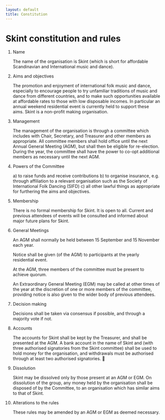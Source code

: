 ```yaml
---
layout: default
title: Constitution
---
```


# Skint constitution and rules

1.  Name

    The name of the organisation is Skint (which is short for affordable Scandinavian and International music and dance).

2.  Aims and objectives

    The promotion and enjoyment of international folk music and dance, especially to encourage people to try unfamiliar traditions of music and dance from different countries, and to make such opportunities available at affordable rates to those with low disposable incomes.  In particular an annual weekend residential event is currently held to support these aims.  Skint is a non-profit making organisation.

3.  Management

    The management of the organisation is through a committee which includes with Chair, Secretary, and Treasurer and other members as appropriate.  All committee members shall hold office until the next Annual General Meeting (AGM), but shall then be eligible for re-election.  During the year, the committee shall have the power to co-opt additional members as necessary until the next AGM.

4. Powers of the Committee

    a) to raise funds and receive contributions
    b) to organise insurance, e.g. through affiliation to a relevant organisation such as the Society of International Folk Dancing (SIFD) 
    c) all other lawful things as appropriate for furthering the aims and objectives.

5. Membership

    There is no formal membership for Skint.  It is open to all.  Current and previous attendees of events will be consulted and informed about major future plans for Skint.

6. General Meetings

    An AGM shall normally be held between 15 September and 15 November each year.

    Notice shall be given (of the AGM) to participants at the yearly residential event.

    At the AGM, three members of the committee must be present to achieve quorum.

    An Extraordinary General Meeting (EGM) may be called at other times of the year at the discretion of one or more members of the committee, providing notice is also given to the wider body of previous attendees.

7. Decision making

    Decisions shall be taken via consensus if possible, and through a majority vote if not.

8. Accounts

    The accounts for Skint shall be kept by the Treasurer, and shall be presented at the AGM.  A bank account in the name of Skint and (with three authorised signatories from the Skint committee) shall be used to hold money for the organisation, and withdrawals must be authorised through at least two authorised signatories.

9. Dissolution

    Skint may be dissolved only by those present at an AGM or EGM.  On dissolution of the group, any money held by the organisation shall be disposed of by the Committee, to an organisation which has similar aims to that of Skint.

10. Alterations to the rules

    These rules may be amended by an AGM or EGM as deemed necessary.
